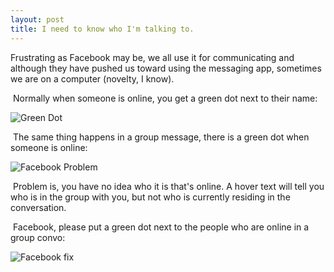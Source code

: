 ```yaml
---
layout: post
title: I need to know who I'm talking to.
---
```


Frustrating as Facebook may be, we all use it for communicating and although they have pushed us toward using the messaging app, sometimes we are on a computer (novelty, I know).

​
Normally when someone is online, you get a green dot next to their name:

<img src="{{ site.baseurl }}/images/001-1-facebook.png" alt="Green Dot"/>

​
The same thing happens in a group message, there is a green dot when someone is online:

<img src="{{ site.baseurl }}/images/001-2-facebook.png" alt="Facebook Problem"/>

​
Problem is, you have no idea who it is that's online. A hover text will tell you who is in the group with you, but not who is currently residing in the conversation.

​
Facebook, please put a green dot next to the people who are online in a group convo:

<img src="{{ site.baseurl }}/images/001-3-facebook.png" alt="Facebook fix"/>

